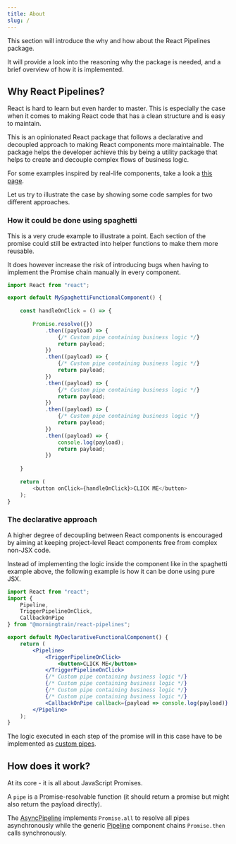 ```yaml
---
title: About
slug: /
---
```


This section will introduce the why and how about the React Pipelines package. 

It will provide a look into the reasoning why the package is needed,
and a brief overview of how it is implemented.

## Why React Pipelines?

React is hard to learn but even harder to master. 
This is especially the case when it comes to making React code that has a clean structure and is easy to maintain.

This is an opinionated React package that follows a declarative and decoupled approach 
to making React components more maintainable. 
The package helps the developer achieve this by being a utility package
that helps to create and decouple complex flows of business logic.

For some examples inspired by real-life components, take a look a [this page](./introduction/examples).

Let us try to illustrate the case by showing some code samples for two different approaches.

### How it could be done using spaghetti
This is a very crude example to illustrate a point. 
Each section of the promise could still be extracted into helper functions to make them more reusable.

It does however increase the risk of introducing bugs when having to implement the Promise chain manually in every component.

```javascript
import React from "react";

export default MySpaghettiFunctionalComponent() {
    
    const handleOnClick = () => {
        
        Promise.resolve({})
            .then((payload) => {
                {/* Custom pipe containing business logic */}
                return payload;
            })
            .then((payload) => {
                {/* Custom pipe containing business logic */}
                return payload;
            })
            .then((payload) => {
                {/* Custom pipe containing business logic */}
                return payload;
            })
            .then((payload) => {
                {/* Custom pipe containing business logic */}
                return payload;
            })
            .then((payload) => {
                console.log(payload);
                return payload;
            })
        
    }
    
    return (
        <button onClick={handleOnClick}>CLICK ME</button>
    );
}
```

### The declarative approach
A higher degree of decoupling between React components is encouraged by aiming
at keeping project-level React components free from complex non-JSX code.

Instead of implementing the logic inside the component like in the spaghetti example above, 
the following example is how it can be done using pure JSX.

```jsx
import React from "react";
import {
    Pipeline, 
    TriggerPipelineOnClick, 
    CallbackOnPipe
} from "@morningtrain/react-pipelines";

export default MyDeclarativeFunctionalComponent() {
    return (
        <Pipeline>
            <TriggerPipelineOnClick>
                <button>CLICK ME</button>
            </TriggerPipelineOnClick>
            {/* Custom pipe containing business logic */}
            {/* Custom pipe containing business logic */}
            {/* Custom pipe containing business logic */}
            {/* Custom pipe containing business logic */}
            <CallbackOnPipe callback={payload => console.log(payload)} />
        </Pipeline>
    );
}
```

The logic executed in each step of the promise will in this case have to be implemented as [custom pipes](../cookbook/custom-pipes).

## How does it work?    
At its core - it is all about JavaScript Promises. 

A `pipe` is a Promise-resolvable function (it should return a promise but might also return the payload directly).

The [AsyncPipeline](../base_pipelines/async-pipeline) implements `Promise.all` to resolve all pipes asynchronously 
while the generic [Pipeline](../base_pipelines/pipeline) component chains `Promise.then` calls synchronously.

